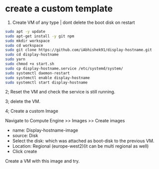 # create a custom template

1. Create VM of any type | dont delete the boot disk on restart

```sh
sudo apt -y update
sudo apt-get install -y git npm
sudo mkdir workspace
sudo cd workspace
sudo git clone https://github.com/iAbhishek91/display-hostname.git
sudo cd display-hostname
sudo yarn
sudo chmod +x start.sh
sudo cp display-hostname.service /etc/systemd/system/
sudo systemctl daemon-restart
sudo systemctl enable display-hostname
sudo systemctl start display-hostname
```

2; Reset the VM and check the service is still running.

3; delete the VM.

4; Create a custom Image

Navigate to Compute Engine >> Images >> Create images

- name: Display-hostname-image
- source: Disk
- Select the disk: which was attached as boot-disk to the previous VM.
- Location: Regional (europe-west2)(it can be multi regional as well)
- Click create

Create  a VM with this image and try.
